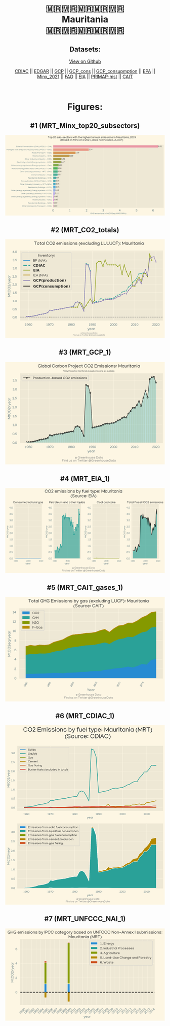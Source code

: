 
<center>
<h1 align="center">
🇲🇷🇲🇷🇲🇷🇲🇷🇲🇷
<br>
Mauritania
<br>
🇲🇷🇲🇷🇲🇷🇲🇷🇲🇷
</h1>
<h2>Datasets:</h2>
<p><a href="https://github.com/dquintani/Greenhouse-Data/tree/master/country_data/MRT_Mauritania/data">View on Github</a>
<br></p><p><a href="data/MRT_CDIAC.csv">CDIAC</a> || <a href="data/MRT_EDGAR.csv">EDGAR</a> || <a href="data/MRT_GCP.csv">GCP</a> || <a href="data/MRT_GCP_cons.csv">GCP_cons</a> || <a href="data/MRT_GCP_consupmption.csv">GCP_consupmption</a> || <a href="data/MRT_EPA.csv">EPA</a> || <a href="data/MRT_Minx_2021.csv">Minx_2021</a> || <a href="data/MRT_FAO.csv">FAO</a> || <a href="data/MRT_EIA.csv">EIA</a> || <a href="data/MRT_PRIMAP-hist.csv">PRIMAP-hist</a> || <a href="data/MRT_CAIT.csv">CAIT</a></p><p><br></p>
<h1>Figures:</h1><h2>#1 (MRT_Minx_top20_subsectors)</h2>
<p><img alt="" src="figures/MRT_Minx_top20_subsectors.png" /></p><h2>#2 (MRT_CO2_totals)</h2>
<p><img alt="" src="figures/MRT_CO2_totals.png" /></p><h2>#3 (MRT_GCP_1)</h2>
<p><img alt="" src="figures/MRT_GCP_1.png" /></p><h2>#4 (MRT_EIA_1)</h2>
<p><img alt="" src="figures/MRT_EIA_1.png" /></p><h2>#5 (MRT_CAIT_gases_1)</h2>
<p><img alt="" src="figures/MRT_CAIT_gases_1.png" /></p><h2>#6 (MRT_CDIAC_1)</h2>
<p><img alt="" src="figures/MRT_CDIAC_1.png" /></p><h2>#7 (MRT_UNFCCC_NAI_1)</h2>
<p><img alt="" src="figures/MRT_UNFCCC_NAI_1.png" /></p>